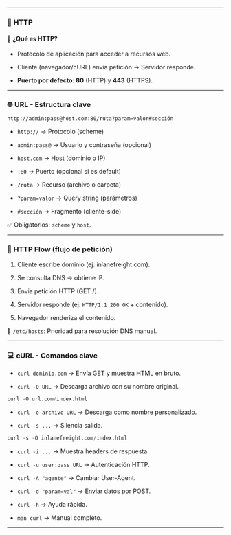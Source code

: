 
---

### 🧠 **HTTP** 

#### 🔹 ¿Qué es HTTP?

- Protocolo de aplicación para acceder a recursos web.
    
- Cliente (navegador/cURL) envía petición → Servidor responde.
    
- **Puerto por defecto: 80** (HTTP) y **443** (HTTPS).
    

---

### 🌐 **URL - Estructura clave**

```
http://admin:pass@host.com:80/ruta?param=valor#sección
```

- `http://` → Protocolo (scheme)
    
- `admin:pass@` → Usuario y contraseña (opcional)
    
- `host.com` → Host (dominio o IP)
    
- `:80` → Puerto (opcional si es default)
    
- `/ruta` → Recurso (archivo o carpeta)
    
- `?param=valor` → Query string (parámetros)
    
- `#sección` → Fragmento (cliente-side)
    

✅ Obligatorios: `scheme` y `host`.


---

### 🔁 **HTTP Flow (flujo de petición)**

1. Cliente escribe dominio (ej: inlanefreight.com).
    
2. Se consulta DNS → obtiene IP.
    
3. Envia petición HTTP (GET /).
    
4. Servidor responde (ej: `HTTP/1.1 200 OK` + contenido).
    
5. Navegador renderiza el contenido.
    

📌 `/etc/hosts`: Prioridad para resolución DNS manual.

---

### 💻 **cURL - Comandos clave**

- `curl dominio.com` → Envía GET y muestra HTML en bruto.
    
- `curl -O URL` → Descarga archivo con su nombre original.
	
```python
curl -O url.com/index.html
```
	
- `curl -o archivo URL` → Descarga como nombre personalizado.
	
- `curl -s ...` → Silencia salida.
	
```python
curl -s -O inlanefreight.com/index.html
```
	
- `curl -i ...` → Muestra headers de respuesta.
    
- `curl -u user:pass URL` → Autenticación HTTP.
    
- `curl -A "agente"` → Cambiar User-Agent.
    
- `curl -d "param=val"` → Enviar datos por POST.
    
- `curl -h` → Ayuda rápida.
    
- `man curl` → Manual completo.
    

---
